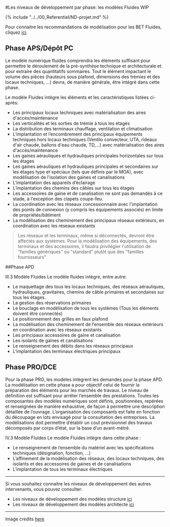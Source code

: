 #Les niveaux de développement par phase: les modèles Fluides WIP

{% include "../../00_Referentiel/ND-projet.md" %}

Pour connaitre les recommandations de modélisation pour les BET Fluides, cliquez [ici](/02_Modelisation/04_betFluide/modelisation-rvt.md ). 

## Phase APS/Dépôt PC

Le modèle numérique fluides comprendra les éléments suffisant pour permettre le déroulement de la pré-synthèse technique et architecturale et pour extraire des quantitatifs sommaires.
Tout le élément impactant le volume des pièces (hauteurs sous plafond, dimensions des trémies et des locaux techniques, ...) devra, de manière générale, être intégré dans cette phase. 

Le modèle Fluides intègre les éléments et les caractéristiques listées ci-après:

* Les principaux locaux techniques avec matérialisation des aires d'accès/maintenance
* Les verticalités et les sorties de trémie à tous les étages
* La distribution des terminaux chauffage, ventilation et climatisation
* L’implantation et l’encombrement des principaux équipements techniques hors locaux techniques (Ventilo convecteur, UTA, rideaux d'air chaude, ballons d'eau chaude, TD,...) avec matérialisation des aires d'accès/maintenance
* Les gaines aérauliques et hydrauliques principales horizontales sur tous les étages
* Les gaines aérauliques et hydrauliques principales et secondaires sur les étages type et spéciaux \(tels que définis par le MOA\), avec modélisation de l'isolation des gaines et canalisations
* L’implantation des appareils d’éclairage
* L’implantation des chemins des câbles sur tous les étages
* Les accessoires de gaine et de canalisation ne sont pas demandés à ce stade, à l'exception des clapets coupe-feu. 
* La coordination avec les réseaux concessionnaire avec l'implantation des points de connexion \(y compris les équipements associés\) en limite de propriétés/bâtiment
* La modélisation des cheminement des principaux réseaux extérieurs, en coordination avec les réseaux existants

> Les réseaux et les terminaux, même si déconnectés, devront être affectés aux systèmes. 
> Pour la modélisation des équipements, des terminaux et des accessoires, il faudra privilégier l'utilisation de "familles génériques" ou "standard" plutôt que des "familles fournisseurs"


##Phase APD

III.3 Modèle Fluides
Le modèle fluides intègre, entre autre:

* Le maquettage des tous les locaux techniques, des réseaux aérauliques, hydrauliques, gravitaires, chemins de câble primaires et secondaires sur tous les étages.
* La gestion des réservations primaires
* Le bouclage en modélisation de tous les systèmes \(Tous les éléments doivent être connectés\)
* Le positionnement des grilles en faux plafond
* La modélisation des cheminement de l’ensemble des réseaux extérieurs en coordination avec les réseaux existants
* Les principaux accessoires de gaine et canalisation
* Les isolants de gaines et canalisations
* Le renseignement des débits dans les réseaux principaux
* L’implantation des terminaux électriques principaux

## Phase PRO/DCE

Pour la phase PRO, les modèles intègrent les demandes pour la phase APD.
La modélisation en cette phase a pour objectif celui de fournir la préparation des éléments pour les marchés de travaux.
Le niveau de définition est suffisant pour arrêter l’ensemble des prestations. Toutes les composantes des modèles numériques sont définis, positionnées, repérées et renseignées de manière exhaustive, de façon à permettre une description détaillée de l’ouvrage.
L’organisation des composants est faite en fonction du découpage en lots envisagé pour la consultation des entreprises.
La modélisations doit permettre d’établir un cout prévisionnel des travaux décomposés par corps d’état, sur la base d’un avant-métré.

IV.3 Modèle Fluides
Le modèle Fluides intègre dans cette phase :

* Le renseignement de l’ensemble du matériel avec les spécifications techniques \(désignation, fonction, …\)
* L’affinement de la modélisation des réseaux, des locaux techniques, des isolants et des accessoires de gaines et de canalisations
* L’implantation de tous les terminaux électriques
---

Si vous souhaitez connaitre les niveaux de développement des autres intervenants, vous pouvez consulter:
* Les niveaux de développement des modèles structure [ici](/02_Modelisation/03_betStructure/Niveaux-développement-phase-STR.md)
* Les niveaux de développement des modèles architecte [ici](/02_Modelisation/02_architecte/Niveaux-développement-phase-ARC.md)

---

Image credits [here ](/CREDITS.md)